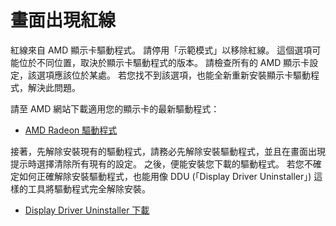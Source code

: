 # 畫面出現紅線

紅線來自 AMD 顯示卡驅動程式。 請停用「示範模式」以移除紅線。 這個選項可能位於不同位置，取決於顯示卡驅動程式的版本。 請檢查所有的 AMD 顯示卡設定，該選項應該位於某處。 若您找不到該選項，也能全新重新安裝顯示卡驅動程式，解決此問題。

請至 AMD 網站下載適用您的顯示卡的最新驅動程式：

* [AMD Radeon 驅動程式](https://www.amd.com/support)

接著，先解除安裝現有的驅動程式，請務必先解除安裝驅動程式，並且在畫面出現提示時選擇清除所有現有的設定。 之後，便能安裝您下載的驅動程式。 若您不確定如何正確解除安裝驅動程式，也能用像 DDU (「Display Driver Uninstaller」) 這樣的工具將驅動程式完全解除安裝。

* [Display Driver Uninstaller 下載](https://www.guru3d.com/files-details/display-driver-uninstaller-download.html)